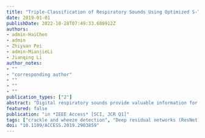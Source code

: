 ```yaml
---
title: "Triple-Classification of Respiratory Sounds Using Optimized S-Transform and Deep Residual Networks"
date: 2019-01-01
publishDate: 2022-10-28T07:49:33.688912Z
authors:
- admin-HaiChen
- admin
- Zhiyuan Pei
- admin-MianjieLi
- Jianqing Li
author_notes:
- ""
- "corresponding author"
- ""
- ""
- ""
publication_types: ["2"]
abstract: "Digital respiratory sounds provide valuable information for telemedicine and smart diagnosis in an non-invasive way of pathological detection. As the typical continuous abnormal respiratory sound, wheeze is clinically correlated with asthma or chronic obstructive lung diseases. Meanwhile, the discontinuous adventitious crackle is clinically correlated with pneumonia, bronchitis, and so on. The detection and classification of both attract many studies for decades. However, due to the contained artifacts and constrained feature extraction methods, the reliability and accuracy of the classification of wheeze, crackle, and normal sounds need significant improvement. In this paper, we propose a novel method for the identification of wheeze, crackle, and normal sounds using the optimized S-transform (OST) and deep residual networks (ResNets). First, the raw respiratory sound is processed by the proposed OST. Then, the spectrogram of OST is rescaled for the Resnet. After the feature learning and classification are fulfilled by the ResNet, the classes of respiratory sounds are recognized. Because the proposed OST highlights the features of wheeze, crackle, and respiratory sounds, and the deep residual learning generates discriminative features for better recognition, this proposed method provides reliable access for respiratory disease-related telemedicine and E-health diagnosis. The experimental results show that the proposed OST and ResNet is excellent for the multi-classification of respiratory sounds with the accuracy, sensitivity, and specificity up to 98.79%, 96.27% and 100%, respectively. The comparison results of the triple-classification of respiratory sounds indicate that the proposed method outperforms the deep-learning-based ensembling convolutional neural network (CNN) by 3.23% and the empirical mode decomposition-based artificial neural network (ANN) by 4.63%, respectively."
featured: false
publication: "in *IEEE Access* [SCI, JCR Q1]"
tags: ["crackle and wheeze detection", "Deep residual networks (ResNet)", "Diseases", "Feature extraction", "Lung", "optimized S-transform (OST)", "respiratory sounds classification", "Spectrogram", "Time-frequency analysis", "Training", "Transforms"]
doi: "10.1109/ACCESS.2019.2903859"
---
```


